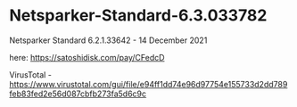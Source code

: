# Netsparker-Standard-6.3.033782
Netsparker Standard 6.2.1.33642 - 14 December 2021

here: https://satoshidisk.com/pay/CFedcD

VirusTotal - https://www.virustotal.com/gui/file/e94ff1dd74e96d97754e155733d2dd789feb83fed2e56d087cbfb273fa5d6c9c
